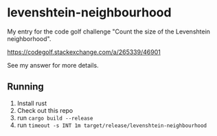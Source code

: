 # levenshtein-neighbourhood

My entry for the code golf challenge "Count the size of the Levenshtein neighborhood".

<https://codegolf.stackexchange.com/a/265339/46901>

See my answer for more details.

## Running

1. Install rust
2. Check out this repo
3. run `cargo build --release`
4. run `timeout -s INT 1m target/release/levenshtein-neighbourhood`

